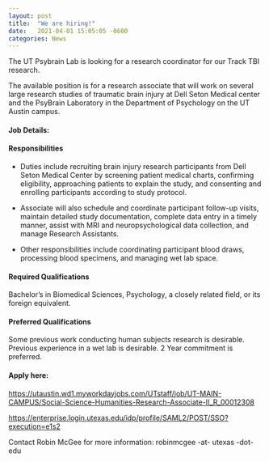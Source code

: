 ```yaml
---
layout: post
title:  "We are hiring!"
date:   2021-04-01 15:05:05 -0600
categories: News
---
```


The UT Psybrain Lab is looking for a research coordinator for our Track TBI research.

The available position is for a research associate that will work on several large research studies of traumatic brain injury at Dell Seton Medical center
and the PsyBrain Laboratory in the Department of Psychology on the UT Austin campus.

#### Job Details:


#### Responsibilities
 - Duties include recruiting brain injury research participants from Dell Seton Medical Center by screening patient medical charts, confirming eligibility,
 approaching patients to explain the study, and consenting and enrolling participants according to study protocol.

 - Associate will also schedule and coordinate participant follow-up visits, maintain detailed study documentation, complete data entry in a timely manner,
 assist with MRI and neuropsychological data collection, and manage Research Assistants.

 - Other responsibilities include coordinating participant blood draws, processing blood specimens, and managing wet lab space.

#### Required Qualifications
Bachelor’s in Biomedical Sciences, Psychology, a closely related field, or its foreign equivalent.

#### Preferred Qualifications
Some previous work conducting human subjects research is desirable.
Previous experience in a wet lab is desirable. 2 Year commitment is preferred.

#### Apply here:

https://utaustin.wd1.myworkdayjobs.com/UTstaff/job/UT-MAIN-CAMPUS/Social-Science-Humanities-Research-Associate-II_R_00012308


https://enterprise.login.utexas.edu/idp/profile/SAML2/POST/SSO?execution=e1s2

Contact Robin McGee for more information: robinmcgee -at- utexas -dot- edu 
